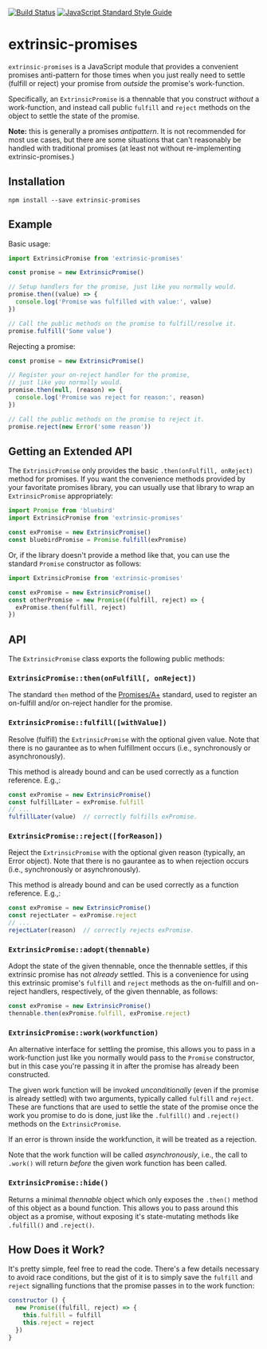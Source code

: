 [![Build Status](https://travis-ci.org/mearns/extrinsic-promises.svg?branch=master)](https://travis-ci.org/mearns/extrinsic-promises)
[![JavaScript Standard Style Guide](https://img.shields.io/badge/code_style-standard-brightgreen.svg)](https://standardjs.com)

# extrinsic-promises

`extrinsic-promises` is a JavaScript module that provides a convenient promises anti-pattern
for those times when you just really need to settle (fulfill or reject) your promise from
_outside_ the promise's work-function.

Specifically, an `ExtrinsicPromise` is a thennable that you construct _without_ a
work-function, and instead call public `fulfill` and `reject` methods on the object
to settle the state of the promise.

**Note:** this is generally a promises _antipattern_. It is not recommended for most use cases,
but there are some situations that can't reasonably be handled with traditional promises (at
least not without re-implementing extrinsic-promises.)

## Installation

```console
npm install --save extrinsic-promises
```

## Example

Basic usage:

```javascript
import ExtrinsicPromise from 'extrinsic-promises'

const promise = new ExtrinsicPromise()

// Setup handlers for the promise, just like you normally would.
promise.then((value) => {
  console.log('Promise was fulfilled with value:', value)
})

// Call the public methods on the promise to fulfill/resolve it.
promise.fulfill('Some value')
```

Rejecting a promise:

```javascript
const promise = new ExtrinsicPromise()

// Register your on-reject handler for the promise,
// just like you normally would.
promise.then(null, (reason) => {
  console.log('Promise was reject for reason:', reason)
})

// Call the public methods on the promise to reject it.
promise.reject(new Error('some reason'))
```

## Getting an Extended API

The `ExtrinsicPromise` only provides the basic `.then(onFulfill, onReject)` method for promises. If
you want the convenience methods provided by your favoritate promises library, you can usually use that
library to wrap an `ExtrinsicPromise` appropriately:

```javascript
import Promise from 'bluebird'
import ExtrinsicPromise from 'extrinsic-promises'

const exPromise = new ExtrinsicPromise()
const bluebirdPromise = Promise.fulfill(exPromise)
```

Or, if the library doesn't provide a method like that, you can use the standard `Promise` constructor
as follows:

```javascript
import ExtrinsicPromise from 'extrinsic-promises'

const exPromise = new ExtrinsicPromise()
const otherPromise = new Promise((fulfill, reject) => {
  exPromise.then(fulfill, reject)
})
```

## API

The `ExtrinsicPromise` class exports the following public methods:

### `ExtrinsicPromise::then(onFulfill[, onReject])`

The standard `then` method of the [Promises/A+](https://promisesaplus.com/#the-then-method) standard,
used to register an on-fulfill and/or on-reject handler for the promise.

### `ExtrinsicPromise::fulfill([withValue])`

Resolve (fulfill) the `ExtrinsicPromise` with the optional given value. Note that there is no gaurantee as to when
fulfillment occurs (i.e., synchronously or asynchronously).

This method is already bound and can be used correctly as a function reference. E.g.,:

```javascript
const exPromise = new ExtrinsicPromise()
const fulfillLater = exPromise.fulfill
// ...
fulfillLater(value)  // correctly fulfills exPromise.
```

### `ExtrinsicPromise::reject([forReason])`

Reject the `ExtrinsicPromise` with the optional given reason (typically, an Error object). Note that there is
no gaurantee as to when rejection occurs (i.e., synchronously or asynchronously).

This method is already bound and can be used correctly as a function reference. E.g.,:

```javascript
const exPromise = new ExtrinsicPromise()
const rejectLater = exPromise.reject
// ...
rejectLater(reason)  // correctly rejects exPromise.
```

### `ExtrinsicPromise::adopt(thennable)`

Adopt the state of the given thennable, once the thennable settles, if this extrinsic promise has not _already_
settled. This is a convenience for using this extrinsic promise's `fulfill` and `reject` methods as the on-fulfill
and on-reject handlers, respectively, of the given thennable, as follows:

```javascript
const exPromise = new ExtrinsicPromise()
thennable.then(exPromise.fulfill, exPromise.reject)
```

### `ExtrinsicPromise::work(workfunction)`

An alternative interface for settling the promise, this allows you to pass in a work-function just like
you normally would pass to the `Promise` constructor, but in this case you're passing it in after the promise
has already been constructed.

The given work function will be invoked _unconditionally_ (even if the promise is already settled) with
two arguments, typically called `fulfill` and `reject`. These are functions that are used to settle the state
of the promise once the work you promise to do is done, just like the `.fulfill()` and `.reject()` methods on
the `ExtrinsicPromise`.

If an error is thrown inside the workfunction, it will be treated as a rejection.

Note that the work function will be called _asynchronously_, i.e., the call to `.work()` will return _before_
the given work function has been called.

### `ExtrinsicPromise::hide()`

Returns a minimal _thennable_ object which only exposes the `.then()` method of this object as a bound function.
This allows you to pass around this object as a promise, without exposing it's state-mutating methods like
`.fulfill()` and `.reject()`.

## How Does it Work?

It's pretty simple, feel free to read the code. There's a few details necessary to avoid race conditions, but
the gist of it is to simply save the `fulfill` and `reject` signalling functions that the promise passes in
to the work function:

```javascript
constructor () {
  new Promise((fulfill, reject) => {
    this.fulfill = fulfill
    this.reject = reject
  })
}
```
